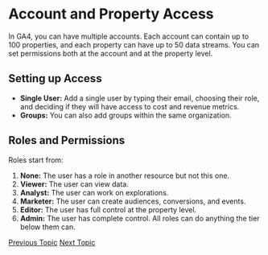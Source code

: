 # Account and Property Access

In GA4, you can have multiple accounts. Each account can contain up to 100 properties, and each property can have up to 50 data streams. You can set permissions both at the account and at the property level.

## Setting up Access

-   **Single User:** Add a single user by typing their email, choosing their role, and deciding if they will have access to cost and revenue metrics.
-   **Groups:** You can also add groups within the same organization.

## Roles and Permissions

Roles start from:

1. **None:** The user has a role in another resource but not this one.
2. **Viewer:** The user can view data.
3. **Analyst:** The user can work on explorations.
4. **Marketer:** The user can create audiences, conversions, and events.
5. **Editor:** The user has full control at the property level.
6. **Admin:** The user has complete control. All roles can do anything the tier below them can.

[Previous Topic](Next_Steps.md) [Next Topic](Data_Settings.md)
